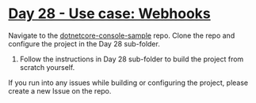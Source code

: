 # [Day 28 - Use case: Webhooks](https://developer.microsoft.com/en-us/graph/blogs/30daysmsgraph-day-28-use-case-webhooks)

Navigate to the [dotnetcore-console-sample](https://github.com/microsoftgraph/dotnetcore-console-sample) repo. Clone the repo and configure the project in the Day 28 sub-folder.

1. Follow the instructions in Day 28 sub-folder to build the project from scratch yourself.

If you run into any issues while building or configuring the project, please create a new Issue on the repo.